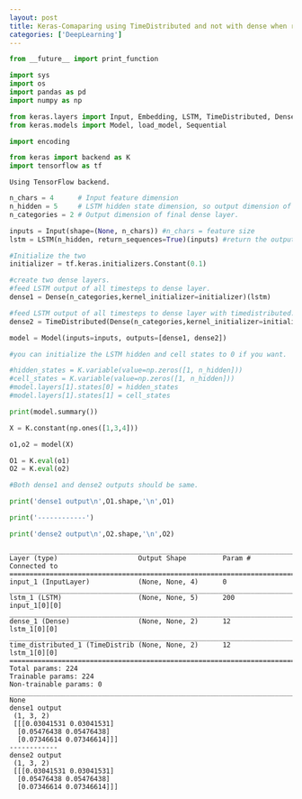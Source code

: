 ```yaml
---
layout: post
title: Keras-Comaparing using TimeDistributed and not with dense when return_sequences=True. Results are identical. 
categories: ['DeepLearning']
---
```


```python
from __future__ import print_function

import sys
import os
import pandas as pd
import numpy as np

from keras.layers import Input, Embedding, LSTM, TimeDistributed, Dense
from keras.models import Model, load_model, Sequential

import encoding

from keras import backend as K
import tensorflow as tf
```

    Using TensorFlow backend.



```python
n_chars = 4      # Input feature dimension
n_hidden = 5     # LSTM hidden state dimension, so output dimension of each timestep
n_categories = 2 # Output dimension of final dense layer.

inputs = Input(shape=(None, n_chars)) #n_chars = feature size
lstm = LSTM(n_hidden, return_sequences=True)(inputs) #return the output of all time steps

#Initialize the two
initializer = tf.keras.initializers.Constant(0.1)

#create two dense layers. 
#feed LSTM output of all timesteps to dense layer.
dense1 = Dense(n_categories,kernel_initializer=initializer)(lstm)

#feed LSTM output of all timesteps to dense layer with timedistributed.
dense2 = TimeDistributed(Dense(n_categories,kernel_initializer=initializer))(lstm)

model = Model(inputs=inputs, outputs=[dense1, dense2])

#you can initialize the LSTM hidden and cell states to 0 if you want. 

#hidden_states = K.variable(value=np.zeros([1, n_hidden]))
#cell_states = K.variable(value=np.zeros([1, n_hidden]))
#model.layers[1].states[0] = hidden_states
#model.layers[1].states[1] = cell_states 

```


```python
print(model.summary())

X = K.constant(np.ones([1,3,4]))

o1,o2 = model(X)

O1 = K.eval(o1)
O2 = K.eval(o2)

#Both dense1 and dense2 outputs should be same.

print('dense1 output\n',O1.shape,'\n',O1)

print('------------')

print('dense2 output\n',O2.shape,'\n',O2)


```

    __________________________________________________________________________________________________
    Layer (type)                    Output Shape         Param #     Connected to                     
    ==================================================================================================
    input_1 (InputLayer)            (None, None, 4)      0                                            
    __________________________________________________________________________________________________
    lstm_1 (LSTM)                   (None, None, 5)      200         input_1[0][0]                    
    __________________________________________________________________________________________________
    dense_1 (Dense)                 (None, None, 2)      12          lstm_1[0][0]                     
    __________________________________________________________________________________________________
    time_distributed_1 (TimeDistrib (None, None, 2)      12          lstm_1[0][0]                     
    ==================================================================================================
    Total params: 224
    Trainable params: 224
    Non-trainable params: 0
    __________________________________________________________________________________________________
    None
    dense1 output
     (1, 3, 2) 
     [[[0.03041531 0.03041531]
      [0.05476438 0.05476438]
      [0.07346614 0.07346614]]]
    ------------
    dense2 output
     (1, 3, 2) 
     [[[0.03041531 0.03041531]
      [0.05476438 0.05476438]
      [0.07346614 0.07346614]]]

